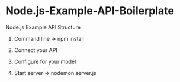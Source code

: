 # Node.js-Example-API-Boilerplate
Node.js Example API Structure


1. Command line -> npm install

2. Connect your API

3. Configure for your model

4. Start server -> nodemon server.js

